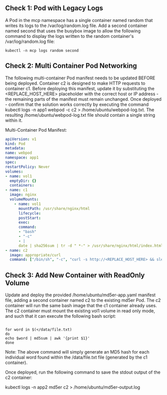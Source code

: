 ## Check 1: Pod with Legacy Logs

A Pod in the mcp namespace has a single container named random that writes its logs to the /var/log/random.log file. Add a second container named second that uses the busybox image to allow the following command to display the logs written to the random container's /var/log/random.log file:

```kubectl -n mcp logs random second```

## Check 2: Multi Container Pod Networking

The following multi-container Pod manifest needs to be updated BEFORE being deployed. Container c2 is designed to make HTTP requests to container c1. Before deploying this manifest, update it by substituting the <REPLACE_HOST_HERE> placeholder with the correct host or IP address - the remaining parts of the manifest must remain unchanged. Once deployed - confirm that the solution works correctly by executing the command kubectl logs -n app1 webpod -c c2 > /home/ubuntu/webpod-log.txt. The resulting /home/ubuntu/webpod-log.txt file should contain a single string within it.

Multi-Container Pod Manifest:
```yaml
apiVersion: v1
kind: Pod
metadata:
name: webpod
namespace: app1
spec:
restartPolicy: Never
volumes:
- name: vol1
  emptyDir: {}
  containers:
- name: c1
  image: nginx
  volumeMounts:
    - name: vol1
      mountPath: /usr/share/nginx/html
      lifecycle:
      postStart:
      exec:
      command:
      - "bash"
      - "-c"
      - |
      date | sha256sum | tr -d " *-" > /usr/share/nginx/html/index.html
- name: c2
  image: appropriate/curl
  command: ["/bin/sh", "-c", "curl -s http://<REPLACE_HOST_HERE> && sleep 3600"]
```

## Check 3: Add New Container with ReadOnly Volume

Update and deploy the provided /home/ubuntu/md5er-app.yaml manifest file, adding a second container named c2 to the existing md5er Pod. The c2 container will run the same bash image that the c1 container already uses. The c2 container must mount the existing vol1 volume in read only mode, and such that it can execute the following bash script:

```shell

for word in $(</data/file.txt)
do
echo $word | md5sum | awk '{print $1}'
done
```
Note: The above command will simply generate an MD5 hash for each individual word found within the /data/file.txt file (generated by the c1 container).

Once deployed, run the following command to save the stdout output of the c2 container:

kubectl logs -n app2 md5er c2 > /home/ubuntu/md5er-output.log